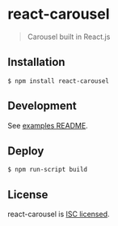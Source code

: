 
# react-carousel

  > Carousel built in React.js

## Installation

    $ npm install react-carousel

## Development

  See [examples README](examples/README.md).

## Deploy

    $ npm run-script build

## License

  react-carousel is [ISC licensed](LICENSE).
